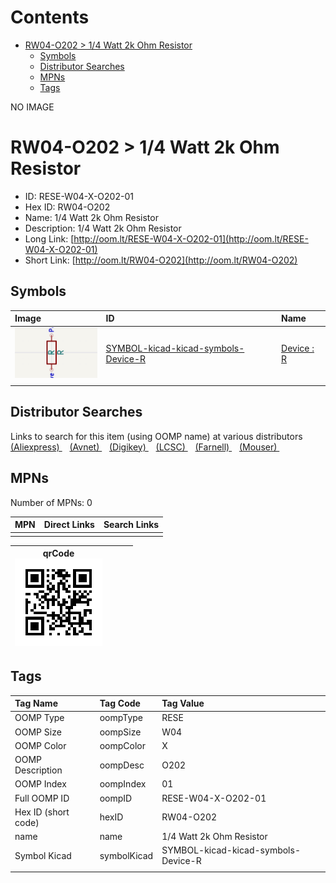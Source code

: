 



Contents
========

* [RW04-O202 > 1/4 Watt 2k Ohm Resistor](#rw04-o202--14-watt-2k-ohm-resistor)
	* [Symbols](#symbols)
	* [Distributor Searches](#distributor-searches)
	* [MPNs](#mpns)
	* [Tags](#tags)
  
NO IMAGE  
# RW04-O202 > 1/4 Watt 2k Ohm Resistor

- ID: RESE-W04-X-O202-01
- Hex ID: RW04-O202
- Name: 1/4 Watt 2k Ohm Resistor
- Description: 1/4 Watt 2k Ohm Resistor
- Long Link: [http://oom.lt/RESE-W04-X-O202-01](http://oom.lt/RESE-W04-X-O202-01)
- Short Link: [http://oom.lt/RW04-O202](http://oom.lt/RW04-O202)

## Symbols
  

|Image|ID|Name|
| :--- | :--- | :--- |
|[![](https://raw.githubusercontent.com/oomlout/oomlout_OOMP_eda_V2/main/SYMBOL/kicad/kicad-symbols/Device/R/image_140.png)](https://github.com/oomlout/oomlout_OOMP_eda_V2/tree/main/SYMBOL/kicad/kicad-symbols/Device/R/)|[SYMBOL-kicad-kicad-symbols-Device-R](https://github.com/oomlout/oomlout_OOMP_eda_V2/tree/main/SYMBOL/kicad/kicad-symbols/Device/R/)|[Device : R](https://github.com/oomlout/oomlout_OOMP_eda_V2/tree/main/SYMBOL/kicad/kicad-symbols/Device/R/)|
||||

## Distributor Searches
  
Links to search for this item (using OOMP name) at various distributors  
[(Aliexpress) ](https://www.aliexpress.com/wholesale?SearchText=11171/4+Watt+2k+Ohm+Resistor)&nbsp;&nbsp;&nbsp;[(Avnet) ](https://www.avnet.com/shop/us/search/1/4+Watt+2k+Ohm+Resistor)&nbsp;&nbsp;&nbsp;[(Digikey) ](https://www.digikey.co.uk/en/products/result?s=1/4+Watt+2k+Ohm+Resistor)&nbsp;&nbsp;&nbsp;[(LCSC) ](https://www.lcsc.com/search?q=1/4+Watt+2k+Ohm+Resistor)&nbsp;&nbsp;&nbsp;[(Farnell) ](https://uk.farnell.com/search?st=1/4+Watt+2k+Ohm+Resistor)&nbsp;&nbsp;&nbsp;[(Mouser) ](https://www.mouser.com/c/?q=1/4+Watt+2k+Ohm+Resistor)&nbsp;&nbsp;&nbsp;
## MPNs
  
Number of MPNs: 0  

|MPN|Direct Links|Search Links|
| :--- | :--- | :--- |
||||
  

|qrCode<br>[![](https://raw.githubusercontent.com/oomlout/oomlout_OOMP_parts_V2/main/RESE/W04/X/O202/01/qrCode_140.png)](https://github.com/oomlout/oomlout_OOMP_parts_V2/tree/main/RESE/W04/X/O202/01/qrCode.png)||||
| :---: | :---: | :---: | :---: |

## Tags
  

|Tag Name|Tag Code|Tag Value|
| :--- | :--- | :--- |
|OOMP Type|oompType|RESE|
|OOMP Size|oompSize|W04|
|OOMP Color|oompColor|X|
|OOMP Description|oompDesc|O202|
|OOMP Index|oompIndex|01|
|Full OOMP ID|oompID|RESE-W04-X-O202-01|
|Hex ID (short code)|hexID|RW04-O202|
|name|name|1/4 Watt 2k Ohm Resistor|
|Symbol Kicad|symbolKicad|SYMBOL-kicad-kicad-symbols-Device-R|
||||

